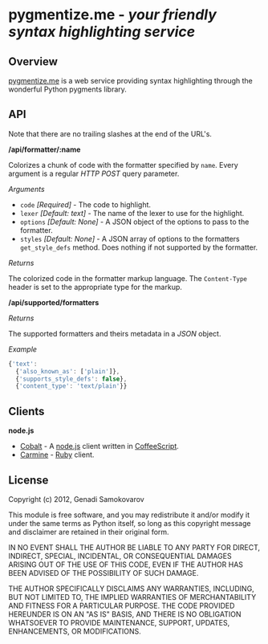 # **pygmentize.me** - _your friendly syntax highlighting service_

## Overview

[pygmentize.me](http://pygmentize.me) is a web service providing syntax highlighting through the wonderful Python pygments library.

## API

Note that there are no trailing slashes at the end of the URL's.

**/api/formatter/:name**

Colorizes a chunk of code with the formatter specified by `name`. Every argument is a regular *HTTP POST* query parameter.

*Arguments*

- `code` _[Required]_ - The code to highlight.
- `lexer` _[Default: text]_ - The name of the lexer to use for the highlight.
- `options` _[Default: None]_ - A JSON object of the options to pass to the formatter.
- `styles` _[Default: None]_  - A JSON array of options to the formatters `get_style_defs` method. Does nothing if not supported by the formatter.

*Returns*

The colorized code in the formatter markup language. The `Content-Type` header is set to the appropriate type for the markup.

**/api/supported/formatters**

*Returns*

The supported formatters and theirs metadata in a *JSON* object.

*Example*

``` javascript
{'text':
  {'also_known_as': ['plain']},
  {'supports_style_defs': false},
  {'content_type': 'text/plain'}}
```

## Clients

**node.js**

- [Cobalt](https://github.com/gsamokovarov/cobalt) - A [node.js](http://nodejs.org) client written in [CoffeeScript](http://coffeescript.org).
- [Carmine](https://github.com/gsamokovarov/carmine) - [Ruby](http://ruby-lang.org) client.

## License

Copyright (c) 2012, Genadi Samokovarov

This module is free software, and you may redistribute it and/or modify
it under the same terms as Python itself, so long as this copyright message
and disclaimer are retained in their original form.
 
IN NO EVENT SHALL THE AUTHOR BE LIABLE TO ANY PARTY FOR DIRECT, INDIRECT,
SPECIAL, INCIDENTAL, OR CONSEQUENTIAL DAMAGES ARISING OUT OF THE USE OF
THIS CODE, EVEN IF THE AUTHOR HAS BEEN ADVISED OF THE POSSIBILITY OF SUCH
DAMAGE.
 
THE AUTHOR SPECIFICALLY DISCLAIMS ANY WARRANTIES, INCLUDING, BUT NOT
LIMITED TO, THE IMPLIED WARRANTIES OF MERCHANTABILITY AND FITNESS FOR A
PARTICULAR PURPOSE.  THE CODE PROVIDED HEREUNDER IS ON AN "AS IS" BASIS,
AND THERE IS NO OBLIGATION WHATSOEVER TO PROVIDE MAINTENANCE,
SUPPORT, UPDATES, ENHANCEMENTS, OR MODIFICATIONS.

